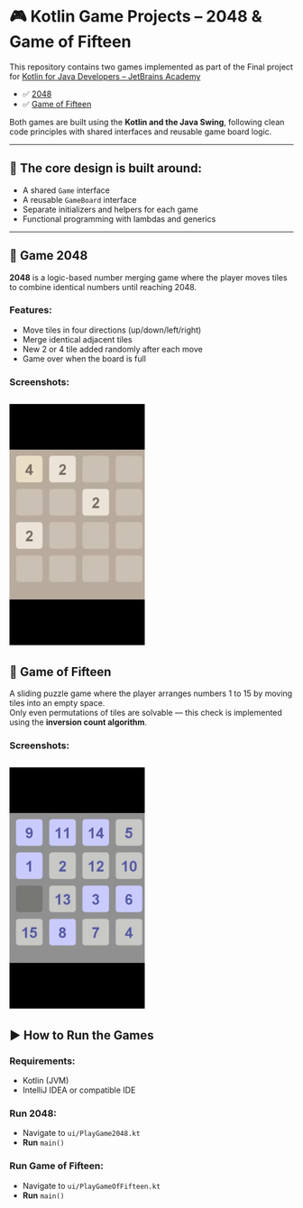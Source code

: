 # 🎮 Kotlin Game Projects – 2048 & Game of Fifteen


This repository contains two games implemented as part of the Final project for [Kotlin for Java Developers – JetBrains Academy](https://www.jetbrains.com/academy/)


- ✅ [2048](https://play2048.co/)
- ✅ [Game of Fifteen](https://15puzzle.netlify.app/)

Both games are built using the **Kotlin and the Java Swing**, following clean code principles with shared interfaces and reusable game board logic.

---

## 🧱 The core design is built around:
- A shared `Game` interface
- A reusable `GameBoard` interface
- Separate initializers and helpers for each game
- Functional programming with lambdas and generics

---

## 🧩 Game 2048

**2048** is a logic-based number merging game where the player moves tiles to combine identical numbers until reaching 2048.

### Features:
- Move tiles in four directions (up/down/left/right)
- Merge identical adjacent tiles
- New 2 or 4 tile added randomly after each move
- Game over when the board is full

### Screenshots:
![2048 Screenshot](screenshots/game2048.gif)
---

## 🔢 Game of Fifteen

A sliding puzzle game where the player arranges numbers 1 to 15 by moving tiles into an empty space.  
Only even permutations of tiles are solvable — this check is implemented using the **inversion count algorithm**.
  
### Screenshots:
![Game of Fifteen Screenshot](screenshots/15-puzzle.gif)
---

## ▶️ How to Run the Games

### Requirements:
- Kotlin (JVM)
- IntelliJ IDEA or compatible IDE

### Run 2048:
- Navigate to `ui/PlayGame2048.kt`
- **Run**  `main()`

### Run Game of Fifteen:
- Navigate to `ui/PlayGameOfFifteen.kt`
- **Run**  `main()`


